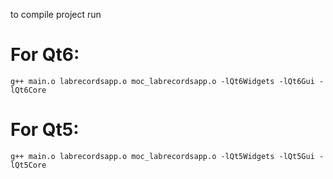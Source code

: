 to compile project run

# For Qt6:
```
g++ main.o labrecordsapp.o moc_labrecordsapp.o -lQt6Widgets -lQt6Gui -lQt6Core
```
# For Qt5:
```
g++ main.o labrecordsapp.o moc_labrecordsapp.o -lQt5Widgets -lQt5Gui -lQt5Core
```
